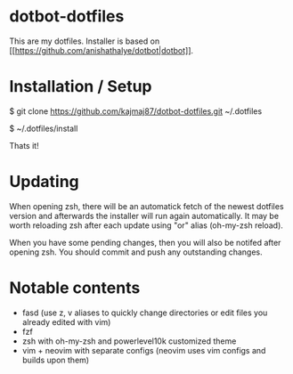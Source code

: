 # dotbot-dotfiles

This are my dotfiles. Installer is based on [[https://github.com/anishathalye/dotbot|dotbot]]. 

# Installation / Setup

$ git clone https://github.com/kajmaj87/dotbot-dotfiles.git ~/.dotfiles

$ ~/.dotfiles/install

Thats it! 

# Updating

When opening zsh, there will be an automatick fetch of the newest dotfiles version and afterwards the installer will run again automatically.
It may be worth reloading zsh after each update using "or" alias (oh-my-zsh reload).

When you have some pending changes, then you will also be notifed after opening zsh. You should commit and push any outstanding changes.

# Notable contents

- fasd (use z, v aliases to quickly change directories or edit files you already edited with vim)
- fzf
- zsh with oh-my-zsh and powerlevel10k customized theme
- vim + neovim with separate configs (neovim uses vim configs and builds upon them)
